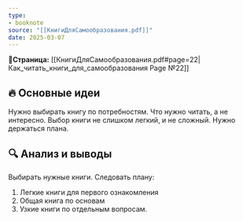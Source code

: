 ```yaml
---
type:
- booknote
source: "[[КнигиДляСамообразования.pdf]]"
date: 2025-03-07
---
```

**📝Страница:** [[КнигиДляСамообразования.pdf#page=22|Как_читать_книги_для_самообразования Page №22]]  

## 🔥 Основные идеи 

Нужно выбирать книгу по потребностям. Что нужно читать, а не интересно. Выбор книги  не слишком легкий, и не сложный. Нужно держаться плана. 

## 🔍 Анализ и выводы  
Выбирать нужные книги. 
Следовать плану:
1.  Легкие книги для первого ознакомления
2. Общая книга по основам
3.  Узкие книги по отдельным вопросам.



